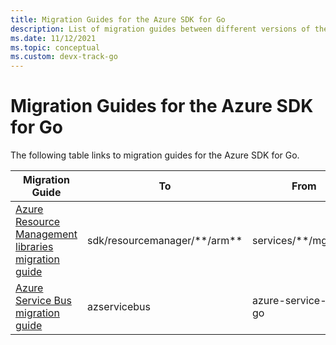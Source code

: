 ```yaml
---
title: Migration Guides for the Azure SDK for Go
description: List of migration guides between different versions of the Azure SDK for Go
ms.date: 11/12/2021
ms.topic: conceptual
ms.custom: devx-track-go
---
```


# Migration Guides for the Azure SDK for Go

The following table links to migration guides for the Azure SDK for Go.

| Migration Guide | To | From |
|------|-------------|-------------|
|[Azure Resource Management libraries migration guide](https://github.com/Azure/azure-sdk-for-go/blob/main/documentation/MIGRATION_GUIDE.md)|sdk/resourcemanager/\*\*/arm\*\*|services/\*\*/mgmt/\*\*|
|[Azure Service Bus migration guide](https://github.com/Azure/azure-sdk-for-go/blob/main/sdk/messaging/azservicebus/migrationguide.md)| azservicebus | azure-service-bus-go |

<!-- Include links to packages in the To \\ From columns? -->